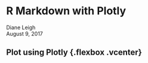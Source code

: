 # R Markdown with Plotly
Diane Leigh  
August 9, 2017  





## Plot using Plotly {.flexbox .vcenter}

<!--html_preserve--><div id="9dc3a67269d" style="width:720px;height:432px;" class="plotly html-widget"></div>
<script type="application/json" data-for="9dc3a67269d">{"x":{"visdat":{"9dc13b92ce2":["function () ","plotlyVisDat"]},"cur_data":"9dc13b92ce2","attrs":{"9dc13b92ce2":{"x":{},"y":{},"z":{},"mode":"markers","color":{},"alpha":1,"sizes":[10,100],"type":"scatter3d"}},"layout":{"margin":{"b":40,"l":60,"t":25,"r":10},"xaxis":{"domain":[0,1],"title":"AXIS TITLE","showticklabels":true},"yaxis":{"domain":[0,1],"title":"AXIS TITLE","showticklabels":true},"scene":{"xaxis":{"title":"High_Cloud_Cover"},"yaxis":{"title":"Mid_Cloud_Cover"},"zaxis":{"title":"Low_Cloud_Cover"}},"hovermode":"closest","showlegend":false,"legend":{"y":0.5,"yanchor":"top"}},"source":"A","config":{"modeBarButtonsToAdd":[{"name":"Collaborate","icon":{"width":1000,"ascent":500,"descent":-50,"path":"M487 375c7-10 9-23 5-36l-79-259c-3-12-11-23-22-31-11-8-22-12-35-12l-263 0c-15 0-29 5-43 15-13 10-23 23-28 37-5 13-5 25-1 37 0 0 0 3 1 7 1 5 1 8 1 11 0 2 0 4-1 6 0 3-1 5-1 6 1 2 2 4 3 6 1 2 2 4 4 6 2 3 4 5 5 7 5 7 9 16 13 26 4 10 7 19 9 26 0 2 0 5 0 9-1 4-1 6 0 8 0 2 2 5 4 8 3 3 5 5 5 7 4 6 8 15 12 26 4 11 7 19 7 26 1 1 0 4 0 9-1 4-1 7 0 8 1 2 3 5 6 8 4 4 6 6 6 7 4 5 8 13 13 24 4 11 7 20 7 28 1 1 0 4 0 7-1 3-1 6-1 7 0 2 1 4 3 6 1 1 3 4 5 6 2 3 3 5 5 6 1 2 3 5 4 9 2 3 3 7 5 10 1 3 2 6 4 10 2 4 4 7 6 9 2 3 4 5 7 7 3 2 7 3 11 3 3 0 8 0 13-1l0-1c7 2 12 2 14 2l218 0c14 0 25-5 32-16 8-10 10-23 6-37l-79-259c-7-22-13-37-20-43-7-7-19-10-37-10l-248 0c-5 0-9-2-11-5-2-3-2-7 0-12 4-13 18-20 41-20l264 0c5 0 10 2 16 5 5 3 8 6 10 11l85 282c2 5 2 10 2 17 7-3 13-7 17-13z m-304 0c-1-3-1-5 0-7 1-1 3-2 6-2l174 0c2 0 4 1 7 2 2 2 4 4 5 7l6 18c0 3 0 5-1 7-1 1-3 2-6 2l-173 0c-3 0-5-1-8-2-2-2-4-4-4-7z m-24-73c-1-3-1-5 0-7 2-2 3-2 6-2l174 0c2 0 5 0 7 2 3 2 4 4 5 7l6 18c1 2 0 5-1 6-1 2-3 3-5 3l-174 0c-3 0-5-1-7-3-3-1-4-4-5-6z"},"click":"function(gd) { \n        // is this being viewed in RStudio?\n        if (location.search == '?viewer_pane=1') {\n          alert('To learn about plotly for collaboration, visit:\\n https://cpsievert.github.io/plotly_book/plot-ly-for-collaboration.html');\n        } else {\n          window.open('https://cpsievert.github.io/plotly_book/plot-ly-for-collaboration.html', '_blank');\n        }\n      }"}],"cloud":false},"data":[{"x":[15,14,14,10.5,4,2,5.5,15,19.5,30,37.5,35,7.5,0.5,0,0,0,0,0,0,0,0,0,0,20.5,14,14,23.5,14.5,7,8,15,19,30,38,35.5,11,0.5,0,0,0,0,0,0,0,0,0,0,20.5,24.5,26.5,23.5,25,16,11.5,15,18.5,27.5,39.5,38.5,12,0.5,0,0,0,0,0,0,0,0,0,0.5,20,16,15,21.5,25,28.5,25.5,18,22,25,43,37,10.5,1.5,0,0,0,0,0,0,0,0,0,1.5,13.5,8,10,14,15.5,28.5,25.5,24.5,25.5,27.5,39,43,14,2,0,0,0,0,0,0,0,0,0.5,1,6.5,2,3,7.5,11,13,15,29.5,26.5,28.5,35,39,17.5,2,0,0,0,0,0,0,0,0,0.5,0.5,2.5,1,3,5.5,10.5,13.5,19,25.5,29,27,24,24.5,17,2.5,0,0,0,0,0,0,0.5,0,0,0,2.5,1,5,6,9,10.5,14.5,27,28,25,23.5,23,18,2.5,0,0,0,0,0,0,0,0,0,0,2,2,5,10,8.5,10,12,22,34.5,27.5,29,22,15,3,0,0,0,0,0,0,0,0,0,0,6,3,6.5,12,11.5,12,17.5,32,37,31,25,28.5,20,5,0.5,0,0,0,0,0,0,0,0,0,9,6,10.5,12,8.5,8,17.5,27,37,30.5,27,28.5,27.5,8,1,0,0,0,0,0.5,0,0,0.5,0,13,10,11,13.5,9,9,16,16,24,30.5,39.5,34.5,35,11.5,1.5,1,1,0.5,0,0,0.5,0,0,0.5,14,13,12.5,12,9,13.5,15.5,19.5,27.5,29.5,38.5,41.5,39.5,15,2,2,2,1,0,0.5,0.5,0,0.5,0.5,14,13,11,11.5,18.5,14.5,20,14.5,15,14.5,22,44.5,43,20.5,6,3.5,4,2.5,1,1.5,0.5,0.5,1,0.5,15.5,14,14,11.5,14.5,16.5,20,14.5,10,6,10.5,40,46,32,14,15,13.5,7.5,3.5,4.5,1,0.5,1,1,21,18.5,14,16.5,15,13,17,12,6.5,3.5,13.5,34.5,41,18.5,17.5,16.5,15.5,11.5,9.5,8.5,3.5,0.5,1.5,1.5,21.5,17.5,19,19,14,13,8,13.5,3.5,1,11,35,27.5,18,21.5,18.5,17,15,13,8.5,6.5,1.5,1,1,17,17,16.5,19.5,18,11,7,13,5,2,11,29.5,23,24,22,19.5,17.5,18.5,14,9,10.5,6,3,1.5,17,12,14,19.5,15,10.5,9.5,9.5,5,3,8,21.5,33,29,24.5,20,17,16.5,13.5,8,6,8.5,8,5.5,13,12,10.5,15,9.5,9,8,9.5,3.5,4.5,7,20,29,29,23.5,20,17.5,15.5,15.5,8.5,4.5,6,8,9,6.5,5.5,7.5,6.5,6.5,7,7,5,6,11,18.5,25.5,21.5,19,18.5,14.5,14.5,14,9.5,4.5,7.5,6,6,8,7,6.5,6,4.5,5.5,6.5,7.5,7.5,6.5,9,20,21.5,14.5,18,16,13,14.5,11,6.5,6,7.5,6,7,9,9.5,6.5,5.5,4.5,5,7,8.5,6.5,7,9,13,18,12.5,11.5,11.5,12,12.5,9,6.5,4,7.5,7,10.5,9,11,8,6.5,3.5,5,6.5,8,8.5,7,9.5,10.5,8.5,8.5,7,7.5,9,9.5,7.5,4,2.5,6,7.5,12.5],"y":[22,24,23.5,20.5,18.5,23.5,28.5,25.5,25,19.5,19,21.5,47,56,42.5,28,33.5,38.5,38,29,36.5,41,40.5,48,13,24,23.5,15.5,22,18.5,24,25.5,24.5,22.5,21,23,45,60,43,29.5,33.5,41,40,34,39,43.5,40.5,45.5,13,15.5,15.5,15.5,11,18.5,25.5,24,23,22.5,19.5,21.5,44.5,59.5,41,25.5,37,43.5,49.5,43.5,42.5,43.5,43,47,11.5,16,17.5,11,11,9,16.5,23,21,22,17.5,21.5,45,59,46.5,28,36.5,48,59,46.5,47,46,48.5,48.5,15.5,13.5,18.5,18.5,14.5,9,7.5,14,19,21,21.5,19.5,44,60,48,29.5,40.5,53.5,64.5,54,48.5,46,45,49,16,15.5,17,18,17.5,13,12,8.5,17,22.5,22.5,23,41,59,48,27.5,45.5,56.5,69,58.5,53,48,43.5,47,13,11.5,15,18,17.5,16,13,8.5,10,25,27.5,29,44,55,50.5,26.5,46,64.5,74.5,62,55.5,50,49,49.5,13,11.5,13.5,17.5,19,20,25.5,9.5,13,24.5,27.5,29.5,41,57,50,24,43.5,69.5,75,69,58.5,54.5,47.5,51,12.5,9,13.5,20.5,22,24.5,25.5,20.5,8,26.5,24,31,41,57.5,49,26.5,43,67,73,70,65.5,55.5,50.5,51,13.5,10.5,14.5,23.5,23,23,14.5,12.5,8.5,16,26,27,37,56.5,49,37,50.5,69.5,73,70.5,66.5,55,48.5,46.5,12,14.5,14.5,23.5,24.5,25,14.5,14,8.5,12,24.5,27,33,52,55,39,40,65.5,73,71,65,55,45.5,46.5,13,16.5,16,28.5,28,27,17,26,19,12.5,11.5,24,27,47.5,53.5,32,24.5,57,71.5,71.5,66,53,43.5,45,15.5,15,15.5,25,28,24,24.5,21.5,19.5,17,18,16.5,24,44,52,25.5,15.5,40,68,70.5,64,52,45.5,45,15.5,15,21.5,18,20.5,20,19.5,24,27.5,30.5,31.5,11,21.5,36,43.5,27.5,18.5,21.5,55.5,57,59,45.5,39.5,43.5,13.5,16,27,30,21,21,15.5,23.5,26,31.5,36,14,17.5,24.5,12,6,7,10.5,29.5,19.5,49.5,44.5,41,42.5,14,23.5,27,27,26.5,24.5,18,24,23.5,24.5,25.5,14.5,5.5,8,7,9.5,10.5,9,9,9.5,13,40,39,44.5,24,26.5,25.5,22.5,25,24.5,25.5,22.5,20.5,20,22.5,12,7.5,6.5,11,11.5,11.5,10.5,11.5,11.5,10,15.5,30,36.5,25.5,28,26,25.5,24,25,22,18,21,16.5,21.5,9.5,8.5,10.5,11,12,11.5,12,13,13,9.5,8,12.5,24.5,25.5,26,26.5,25.5,27,23.5,21,21.5,21.5,19,19,12,10.5,10.5,10.5,12.5,12.5,13.5,13,13,14,6.5,7,8.5,28.5,26,27.5,26,23,19,20,21.5,20,20.5,23,14.5,11.5,9.5,11.5,13,12,13.5,12,12.5,15.5,11,7,31,30,28.5,25,20.5,17.5,16.5,20,19.5,20.5,20,15.5,11,10.5,14.5,14,13.5,13,12.5,12.5,14,14,9,22.5,26.5,30,23,20,19.5,18,19,19.5,22.5,24.5,18.5,14,12,15.5,16,15,14,12,12,13,17,17,18.5,24.5,27,22,23,21,19.5,19,22,22.5,25.5,23.5,18.5,17.5,12.5,14,14.5,16,14.5,12.5,13,13,21,19,19.5,19.5,27,24,23.5,22.5,19,20.5,25,25.5,26.5,25.5,20,23.5,17.5,13,14,15,13.5,12,13.5,15.5,16,20,17,16.5],"z":[22.5,19,17.5,13.5,8.5,6,8.5,13.5,18.5,21,22.5,27,23,7.5,2,1,0.5,0.5,0.5,0,1.5,1,1.5,2,25,19,17.5,16.5,13,10,8,13.5,16,18,23,25.5,21.5,6.5,1.5,1,0.5,0.5,0.5,0.5,1,1,1.5,2.5,25,20.5,19.5,16.5,19.5,16,11.5,14,16,18.5,22.5,26.5,22.5,7,2.5,0.5,0,0,0.5,0.5,1.5,4,2,2.5,23.5,17,17,20,19.5,26,15,14.5,16.5,21,20.5,26,23.5,7.5,2,0,0.5,0.5,0.5,0.5,3.5,8.5,6,7,14.5,11,9.5,15.5,20,26,25,21,16.5,20.5,22,24,23.5,7,1.5,0.5,0.5,0.5,0.5,0.5,2,8.5,10,8,12.5,5.5,6,9.5,17,20.5,23,25.5,21,18.5,21.5,22,22,6.5,2.5,1.5,1,0,0,1.5,2.5,7.5,9,6,8.5,3.5,4,6,10,15,16.5,27,25,19,22,21.5,19,9,2.5,1.5,1,0,0,1,2.5,8.5,7.5,6,8.5,3.5,5,7,7.5,9.5,12,24,21.5,19,25,21,18,8.5,2,1,0,0,0.5,1.5,3.5,10,11.5,6.5,8.5,4,5,8,9,8.5,10.5,20,27,20.5,22.5,18,19.5,9.5,3,1,0,0,1.5,2,3.5,14,14,11,11,5,7,9,10,8.5,14.5,19,25.5,22.5,20.5,21.5,19,12,3.5,0.5,0,0,2,4,4.5,16,18,18.5,11,8.5,11,9,9.5,10.5,14.5,18.5,25.5,22.5,19.5,21.5,21,15,5,1.5,1,0.5,2,6.5,6.5,16,21.5,18.5,15.5,13,14,12,12.5,13,15.5,15.5,24,24,21,20.5,20.5,18,8.5,3,3,2.5,3,10.5,11.5,18,25.5,18.5,21,18,15,12.5,12.5,15.5,15,14.5,17.5,19.5,21,21.5,18.5,19.5,11,6.5,7,5.5,5,10.5,19,23.5,27,17.5,21,18,12,13.5,15,14,15,13,15,16,19,22.5,18,20.5,17,12.5,13.5,12,8.5,12.5,27.5,36.5,37,21,22.5,15.5,14.5,13.5,13,14,16,13.5,10.5,9.5,15.5,21.5,20.5,24,31,37.5,35.5,33,13.5,20,24.5,42.5,43.5,25,20.5,15,14.5,15,12.5,12,13.5,11,7.5,5,14,21,27.5,43,45,33.5,25,27,33,28.5,21.5,37,47.5,28.5,19.5,15,15,15,12,12,11.5,13,5.5,3,15,22.5,34.5,42.5,33,25,19.5,22,17,16.5,29.5,30.5,54,45,16.5,14.5,16,14,13.5,13,10.5,14,5.5,3.5,14,29.5,35,31.5,29.5,20.5,18.5,18.5,18,14,25.5,22.5,25,42.5,16.5,14.5,14,14,13,11,8.5,8,5.5,4.5,12.5,24,28.5,29,26,20,17.5,16.5,17,12.5,19,25,14.5,19.5,16.5,14.5,11.5,12,10,8,6.5,8,6,6,11,20.5,27,27.5,25,19.5,15.5,14.5,15.5,9.5,10.5,26.5,14.5,13.5,9.5,9,9.5,7.5,6.5,6,6,5,7,11,19.5,24.5,27,23.5,20,16,14,13.5,10.5,9,16.5,23.5,25.5,11,8,6,7,7.5,7,6,5.5,6.5,8.5,8.5,19,25,24.5,22.5,17,15,14,11,12.5,11,13,22.5,22,9,8.5,6,6.5,7.5,6.5,6.5,6.5,6.5,8.5,8.5,13.5,19.5,23,20.5,17,13.5,12.5,12,12.5,11.5,12,17.5,19,9,10.5,9,7.5,6,6,8,8,7.5,10.5,9.5,14,18,19.5,17,14.5,13,11.5,12.5,11,11,12,14,19.5],"mode":"markers","type":"scatter3d","marker":{"colorbar":{"title":"Temperature_F","ticklen":2},"cmin":49.1899999999999,"cmax":95.99,"colorscale":[["0","rgba(68,1,84,1)"],["0.384615384615383","rgba(46,116,142,1)"],["0.438461538461539","rgba(39,129,142,1)"],["0.473076923076924","rgba(38,137,141,1)"],["0.511538461538461","rgba(36,147,139,1)"],["0.530769230769233","rgba(34,152,138,1)"],["0.546153846153846","rgba(32,156,137,1)"],["0.600000000000002","rgba(42,168,131,1)"],["0.669230769230771","rgba(55,183,120,1)"],["0.703846153846154","rgba(77,190,111,1)"],["0.71923076923077","rgba(84,193,107,1)"],["0.738461538461538","rgba(93,197,101,1)"],["0.753846153846157","rgba(100,200,97,1)"],["0.773076923076925","rgba(107,204,91,1)"],["0.788461538461539","rgba(117,207,86,1)"],["0.803846153846155","rgba(128,209,81,1)"],["0.819230769230771","rgba(138,211,75,1)"],["0.853846153846153","rgba(160,217,62,1)"],["1","rgba(253,231,37,1)"]],"showscale":false,"color":[89.1499999999999,89.8700000000001,86.09,87.53,85.3700000000001,84.4700000000001,83.7499999999999,83.7499999999999,83.7499999999999,84.4700000000001,83.7499999999999,82.85,80.51,76.3700000000001,75.6499999999999,74.03,74.03,73.1299999999999,73.1299999999999,72.23,71.33,71.33,69.71,70.61,88.43,89.8700000000001,86.09,85.3700000000001,86.81,86.81,84.4700000000001,83.7499999999999,84.4700000000001,86.09,85.3700000000001,82.85,79.61,76.3700000000001,74.7499999999999,73.1299999999999,74.03,74.03,73.1299999999999,72.23,71.33,70.61,69.71,68.81,88.43,61.9700000000001,85.3700000000001,85.3700000000001,82.1299999999999,87.53,85.3700000000001,85.3700000000001,85.3700000000001,85.3700000000001,85.3700000000001,82.85,79.61,77.27,74.7499999999999,74.03,74.03,74.03,73.1299999999999,71.33,70.61,70.61,69.71,68.09,87.53,60.17,85.3700000000001,70.61,82.1299999999999,84.4700000000001,86.09,86.09,86.09,86.09,85.3700000000001,82.1299999999999,78.8899999999999,76.3700000000001,74.7499999999999,74.03,74.03,74.03,72.23,71.33,69.71,69.71,68.81,68.09,57.4700000000001,95.99,87.53,85.3700000000001,82.85,84.4700000000001,77.99,86.09,86.09,86.09,85.3700000000001,82.1299999999999,78.8899999999999,75.6499999999999,74.7499999999999,73.1299999999999,74.7499999999999,73.1299999999999,72.23,71.33,68.81,69.71,68.81,67.1899999999999,89.8700000000001,91.49,90.77,91.49,83.7499999999999,63.59,61.07,84.4700000000001,86.09,86.09,85.3700000000001,83.7499999999999,78.8899999999999,77.27,75.6499999999999,74.03,74.03,73.1299999999999,72.23,71.33,69.71,68.81,68.09,66.2899999999999,94.55,95.99,92.93,91.49,89.1499999999999,84.4700000000001,86.09,61.9700000000001,85.3700000000001,86.09,85.3700000000001,83.7499999999999,80.51,77.27,74.7499999999999,74.03,74.03,73.1299999999999,73.1299999999999,71.33,69.71,68.81,67.1899999999999,66.2899999999999,94.55,95.99,91.49,89.1499999999999,86.09,85.3700000000001,85.3700000000001,86.81,85.3700000000001,86.81,85.3700000000001,84.4700000000001,81.23,77.99,75.6499999999999,74.7499999999999,74.03,73.1299999999999,73.1299999999999,72.23,69.71,68.09,67.1899999999999,64.49,94.55,94.55,91.49,88.43,85.3700000000001,85.3700000000001,85.3700000000001,86.09,84.4700000000001,86.81,85.3700000000001,83.7499999999999,82.1299999999999,77.27,75.6499999999999,74.7499999999999,74.03,73.1299999999999,73.1299999999999,71.33,70.61,68.09,66.2899999999999,64.49,92.93,93.83,92.21,89.1499999999999,85.3700000000001,86.09,85.3700000000001,86.81,85.3700000000001,86.81,85.3700000000001,84.4700000000001,82.1299999999999,77.99,76.3700000000001,76.3700000000001,74.7499999999999,74.03,74.03,72.23,70.61,68.81,66.2899999999999,64.49,89.1499999999999,91.49,91.49,89.1499999999999,85.3700000000001,85.3700000000001,85.3700000000001,88.43,85.3700000000001,86.09,85.3700000000001,84.4700000000001,82.85,77.99,75.6499999999999,75.6499999999999,74.03,74.03,74.03,73.1299999999999,70.61,68.81,67.1899999999999,64.49,86.81,88.43,89.8700000000001,86.81,85.3700000000001,85.3700000000001,86.81,85.3700000000001,85.3700000000001,83.7499999999999,86.09,84.4700000000001,82.1299999999999,78.8899999999999,77.27,74.7499999999999,74.03,74.7499999999999,74.03,73.1299999999999,70.61,68.81,66.2899999999999,64.49,82.1299999999999,88.43,88.43,87.53,85.3700000000001,86.81,86.81,85.3700000000001,84.4700000000001,85.3700000000001,85.3700000000001,85.3700000000001,82.85,80.51,76.3700000000001,74.7499999999999,74.03,74.03,74.03,73.1299999999999,71.33,69.71,67.1899999999999,65.3899999999999,82.1299999999999,88.43,86.09,87.53,86.81,86.09,86.81,85.3700000000001,84.4700000000001,84.4700000000001,85.3700000000001,85.3700000000001,83.7499999999999,81.23,77.27,75.6499999999999,79.61,75.6499999999999,74.7499999999999,74.03,71.33,69.71,68.09,65.3899999999999,83.7499999999999,86.81,84.4700000000001,85.3700000000001,86.09,86.09,87.53,85.3700000000001,85.3700000000001,84.4700000000001,86.09,85.3700000000001,83.7499999999999,81.23,80.51,81.23,79.61,82.1299999999999,75.6499999999999,75.6499999999999,73.1299999999999,70.61,68.81,66.2899999999999,83.7499999999999,84.4700000000001,84.4700000000001,83.7499999999999,86.09,85.3700000000001,87.53,86.09,85.3700000000001,85.3700000000001,86.81,86.81,86.81,80.51,82.1299999999999,86.09,85.3700000000001,83.7499999999999,80.51,79.61,81.23,70.61,69.71,67.1899999999999,82.1299999999999,83.7499999999999,82.85,84.4700000000001,85.3700000000001,85.3700000000001,86.09,86.81,85.3700000000001,85.3700000000001,89.1499999999999,87.53,86.09,86.09,84.4700000000001,86.81,86.81,86.81,83.7499999999999,82.85,54.77,71.33,69.71,68.09,82.1299999999999,82.85,82.85,84.4700000000001,84.4700000000001,85.3700000000001,85.3700000000001,86.09,85.3700000000001,84.4700000000001,88.43,86.81,86.81,86.09,86.09,86.81,86.09,86.09,86.09,85.3700000000001,79.61,74.03,74.7499999999999,68.81,82.1299999999999,82.85,82.85,84.4700000000001,84.4700000000001,84.4700000000001,83.7499999999999,84.4700000000001,84.4700000000001,84.4700000000001,85.3700000000001,86.09,87.53,86.09,86.81,86.81,86.81,86.81,85.3700000000001,86.81,83.7499999999999,80.51,49.1899999999999,87.53,80.51,82.85,83.7499999999999,84.4700000000001,84.4700000000001,84.4700000000001,83.7499999999999,84.4700000000001,84.4700000000001,83.7499999999999,84.4700000000001,87.53,86.09,86.09,86.09,87.53,88.43,86.81,86.09,86.09,87.53,82.85,49.1899999999999,81.23,82.85,83.7499999999999,84.4700000000001,84.4700000000001,84.4700000000001,83.7499999999999,84.4700000000001,83.7499999999999,84.4700000000001,84.4700000000001,87.53,84.4700000000001,83.7499999999999,85.3700000000001,87.53,87.53,86.81,86.09,85.3700000000001,85.3700000000001,84.4700000000001,74.7499999999999,77.99,81.23,82.85,84.4700000000001,84.4700000000001,83.7499999999999,83.7499999999999,83.7499999999999,84.4700000000001,84.4700000000001,83.7499999999999,83.7499999999999,86.09,86.09,86.09,86.09,86.81,87.53,86.81,86.81,86.09,85.3700000000001,85.3700000000001,86.09,82.1299999999999,82.1299999999999,82.1299999999999,84.4700000000001,83.7499999999999,83.7499999999999,83.7499999999999,83.7499999999999,83.7499999999999,83.7499999999999,83.7499999999999,83.7499999999999,84.4700000000001,86.09,86.81,85.3700000000001,86.09,86.81,86.09,86.09,86.09,86.09,86.09,82.85,80.51,82.1299999999999,82.1299999999999,83.7499999999999,83.7499999999999,83.7499999999999,83.7499999999999,82.85,82.85,82.85,82.85,83.7499999999999,83.7499999999999,84.4700000000001,85.3700000000001,85.3700000000001,86.81,86.81,86.81,85.3700000000001,86.09,87.53,86.09,84.4700000000001,80.51],"line":{"color":"transparent"}},"frame":null},{"x":[0,46],"y":[5.5,75],"type":"scatter3d","mode":"markers","opacity":0,"hoverinfo":"none","showlegend":false,"marker":{"colorbar":{"title":"Temperature_F","ticklen":2,"len":0.5,"y":1,"lenmode":"fraction","yanchor":"top"},"cmin":49.1899999999999,"cmax":95.99,"colorscale":[["0","rgba(68,1,84,1)"],["0.384615384615383","rgba(46,116,142,1)"],["0.438461538461539","rgba(39,129,142,1)"],["0.473076923076924","rgba(38,137,141,1)"],["0.511538461538461","rgba(36,147,139,1)"],["0.530769230769233","rgba(34,152,138,1)"],["0.546153846153846","rgba(32,156,137,1)"],["0.600000000000002","rgba(42,168,131,1)"],["0.669230769230771","rgba(55,183,120,1)"],["0.703846153846154","rgba(77,190,111,1)"],["0.71923076923077","rgba(84,193,107,1)"],["0.738461538461538","rgba(93,197,101,1)"],["0.753846153846157","rgba(100,200,97,1)"],["0.773076923076925","rgba(107,204,91,1)"],["0.788461538461539","rgba(117,207,86,1)"],["0.803846153846155","rgba(128,209,81,1)"],["0.819230769230771","rgba(138,211,75,1)"],["0.853846153846153","rgba(160,217,62,1)"],["1","rgba(253,231,37,1)"]],"showscale":true,"color":[49.1899999999999,95.99]},"z":[0,54],"frame":null}],"highlight":{"on":"plotly_click","persistent":false,"dynamic":false,"selectize":false,"opacityDim":0.2,"selected":{"opacity":1}},"base_url":"https://plot.ly"},"evals":["config.modeBarButtonsToAdd.0.click"],"jsHooks":{"render":[{"code":"function(el, x) { var ctConfig = crosstalk.var('plotlyCrosstalkOpts').set({\"on\":\"plotly_click\",\"persistent\":false,\"dynamic\":false,\"selectize\":false,\"opacityDim\":0.2,\"selected\":{\"opacity\":1}}); }","data":null}]}}</script><!--/html_preserve-->

